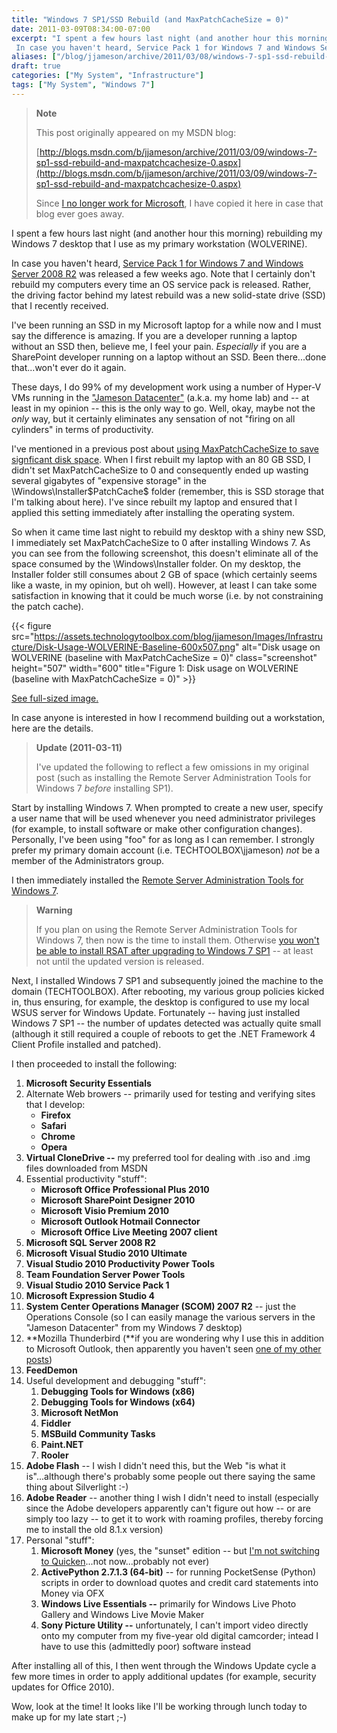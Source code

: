 ```yaml
---
title: "Windows 7 SP1/SSD Rebuild (and MaxPatchCacheSize = 0)"
date: 2011-03-09T08:34:00-07:00
excerpt: "I spent a few hours last night (and another hour this morning) rebuilding my Windows 7 desktop that I use as my primary workstation (WOLVERINE). 
 In case you haven't heard, Service Pack 1 for Windows 7 and Windows Server 2008 R2 was released a few weeks..."
aliases: ["/blog/jjameson/archive/2011/03/08/windows-7-sp1-ssd-rebuild-and-maxpatchcachesize-0.aspx", "/blog/jjameson/archive/2011/03/09/windows-7-sp1-ssd-rebuild-and-maxpatchcachesize-0.aspx"]
draft: true
categories: ["My System", "Infrastructure"]
tags: ["My System", "Windows 7"]
---
```


> **Note**
>
> This post originally appeared on my MSDN blog:
>
> [http://blogs.msdn.com/b/jjameson/archive/2011/03/09/windows-7-sp1-ssd-rebuild-and-maxpatchcachesize-0.aspx](http://blogs.msdn.com/b/jjameson/archive/2011/03/09/windows-7-sp1-ssd-rebuild-and-maxpatchcachesize-0.aspx)
>
> Since [I no longer work for Microsoft](/blog/jjameson/2011/09/02/last-day-with-microsoft), I have copied it here in case that blog ever goes away.

I spent a few hours last night (and another hour this morning) rebuilding my Windows 7 desktop that I use as my primary workstation (WOLVERINE).

In case you haven't heard, [Service Pack 1 for Windows 7 and Windows Server 2008 R2](http://www.microsoft.com/downloads/en/details.aspx?FamilyID=c3202ce6-4056-4059-8a1b-3a9b77cdfdda) was released a few weeks ago. Note that I certainly don't rebuild my computers every time an OS service pack is released. Rather, the driving factor behind my latest rebuild was a new solid-state drive (SSD) that I recently received.

I've been running an SSD in my Microsoft laptop for a while now and I must say the difference is amazing. If you are a developer running a laptop without an SSD then, believe me, I feel your pain. *Especially* if you are a SharePoint developer running on a laptop without an SSD. Been there...done that...won't ever do it again.

These days, I do 99% of my development work using a number of Hyper-V VMs running in the ["Jameson Datacenter"](/blog/jjameson/2009/09/14/the-jameson-datacenter) (a.k.a. my home lab) and -- at least in my opinion -- this is the only way to go. Well, okay, maybe not the *only* way, but it certainly eliminates any sensation of not "firing on all cylinders" in terms of productivity.

I've mentioned in a previous post about [using MaxPatchCacheSize to save signficant disk space](/blog/jjameson/2010/04/30/save-significant-disk-space-by-setting-maxpatchcachesize-to-0). When I first rebuilt my laptop with an 80 GB SSD, I didn't set MaxPatchCacheSize to 0 and consequently ended up wasting several gigabytes of "expensive storage" in the \Windows\Installer\$PatchCache$ folder (remember, this is SSD storage that I'm talking about here). I've since rebuilt my laptop and ensured that I applied this setting immediately after installing the operating system.

So when it came time last night to rebuild my desktop with a shiny new SSD, I immediately set MaxPatchCacheSize to 0 after installing Windows 7. As you can see from the following screenshot, this doesn't eliminate all of the space consumed by the \Windows\Installer folder. On my desktop, the Installer folder still consumes about 2 GB of space (which certainly seems like a waste, in my opinion, but oh well). However, at least I can take some satisfaction in knowing that it could be much worse (i.e. by not constraining the patch cache).

{{< figure src="https://assets.technologytoolbox.com/blog/jjameson/Images/Infrastructure/Disk-Usage-WOLVERINE-Baseline-600x507.png" alt="Disk usage on WOLVERINE (baseline with MaxPatchCacheSize = 0)" class="screenshot" height="507" width="600" title="Figure 1: Disk usage on WOLVERINE (baseline with MaxPatchCacheSize = 0)" >}}

[See full-sized image.](https://assets.technologytoolbox.com/blog/jjameson/Images/Infrastructure/Disk-Usage-WOLVERINE-Baseline-927x784.png)

In case anyone is interested in how I recommend building out a workstation, here are the details.

> **Update (2011-03-11)**
>
> I've updated the following to reflect a few omissions in my original post (such as installing the Remote Server Administration Tools for Windows 7 *before* installing SP1).

Start by installing Windows 7. When prompted to create a new user, specify a user name that will be used whenever you need administrator privileges (for example, to install software or make other configuration changes). Personally, I've been using "foo" for as long as I can remember. I strongly prefer my primary domain account (i.e. TECHTOOLBOX\jjameson) *not* be a member of the Administrators group.

I then immediately installed the [Remote Server Administration Tools for Windows 7](http://www.microsoft.com/downloads/en/details.aspx?FamilyID=7d2f6ad7-656b-4313-a005-4e344e43997d&displaylang=en).

> **Warning**
>
> If you plan on using the Remote Server Administration Tools for Windows 7, then now is the time to install them. Otherwise [you won't be able to install RSAT after upgrading to Windows 7 SP1](/blog/jjameson/2011/03/11/before-you-install-windows-7-service-pack-1) -- at least not until the updated version is released.

Next, I installed Windows 7 SP1 and subsequently joined the machine to the domain (TECHTOOLBOX). After rebooting, my various group policies kicked in, thus ensuring, for example, the desktop is configured to use my local WSUS server for Windows Update. Fortunately -- having just installed Windows 7 SP1 -- the number of updates detected was actually quite small (although it still required a couple of reboots to get the .NET Framework 4 Client Profile installed and patched).

I then proceeded to install the following:

1. **Microsoft Security Essentials**
2. Alternate Web browers -- primarily used for testing and verifying sites that I develop:
   - **Firefox**
   - **Safari**
   - **Chrome**
   - **Opera**
3. **Virtual CloneDrive --** my preferred tool for dealing with .iso and .img files downloaded from MSDN
4. Essential productivity "stuff":
   - **Microsoft Office Professional Plus 2010**
   - **Microsoft SharePoint Designer 2010**
   - **Microsoft Visio Premium 2010**
   - **Microsoft Outlook Hotmail Connector**
   - **Microsoft Office Live Meeting 2007 client**
5. **Microsoft SQL Server 2008 R2**
6. **Microsoft Visual Studio 2010 Ultimate**
7. **Visual Studio 2010 Productivity Power Tools**
8. **Team Foundation Server Power Tools**
9. **Visual Studio 2010 Service Pack 1**
10. **Microsoft Expression Studio 4**
11. **System Center Operations Manager (SCOM) 2007 R2** -- just the Operations Console (so I can easily manage the various servers in the "Jameson Datacenter" from my Windows 7 desktop)
12. **Mozilla Thunderbird (**if you are wondering why I use this in addition to Microsoft Outlook, then apparently you haven't seen [one of my other posts](/blog/jjameson/2010/04/26/outlook-2010-does-not-work-with-windows-server-2003-pop3-service))
13. **FeedDemon**
14. Useful development and debugging "stuff":
    1. **Debugging Tools for Windows (x86)**
    2. **Debugging Tools for Windows (x64)**
    3. **Microsoft NetMon**
    4. **Fiddler**
    5. **MSBuild Community Tasks**
    6. **Paint.NET**
    7. **Rooler**
15. **Adobe Flash** -- I wish I didn't need this, but the Web "is what it is"...although there's probably some people out there saying the same thing about Silverlight :-)
16. **Adobe Reader** -- another thing I wish I didn't need to install (especially since the Adobe developers apparently can't figure out how -- or are simply too lazy -- to get it to work with roaming profiles, thereby forcing me to install the old 8.1.x version)
17. Personal "stuff":
    1. **Microsoft Money** (yes, the "sunset" edition -- but [I'm not switching to Quicken](/blog/jjameson/2010/03/28/you-ll-have-to-pry-that-money-from-my-cold-dead-hands)...not now...probably not ever)
    2. **ActivePython 2.7.1.3 (64-bit)** -- for running PocketSense (Python) scripts in order to download quotes and credit card statements into Money via OFX
    3. **Windows Live Essentials --** primarily for Windows Live Photo Gallery and Windows Live Movie Maker
    4. **Sony Picture Utility --** unfortunately, I can't import video directly onto my computer from my five-year old digital camcorder; intead I have to use this (admittedly poor) software instead

After installing all of this, I then went through the Windows Update cycle a few more times in order to apply additional updates (for example, security updates for Office 2010).

Wow, look at the time! It looks like I'll be working through lunch today to make up for my late start ;-)

